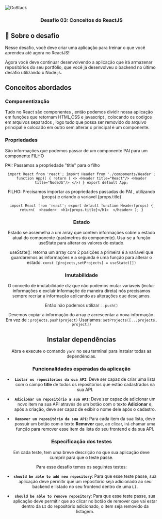 <img alt="GoStack" src="https://storage.googleapis.com/golden-wind/bootcamp-gostack/header-desafios.png" />

<h3 align="center">
  Desafio 03: Conceitos do ReactJS
</h3>


## :rocket: Sobre o desafio

Nesse desafio, você deve criar uma aplicação para treinar o que você aprendeu até agora no ReactJS!

Agora você deve continuar desenvolvendo a aplicação que irá armazenar repositórios do seu portfólio, que você já desenvolveu o backend no último desafio utilizando o Node.js.
## Conceitos abordados

### Componentização
Tudo no React são componentes , então podemos dividir nossa aplicação em funções que retornam HTML,CSS e javascript 
, colocando os codigos em arquivos separados , logo tudo que possa ser removido do arquivo principal e colocado em outro
sem alterar o principal é um componente. 

### Propriedades
São informações que podemos passar de um componente PAI para um componente FILHO

PAI: Passamos a propriedade "title" para o filho <Header/>

`
import React from 'react';
import Header from './components/Header';
function App() {
  return (
    <>
      <Header title="React"/>
      <Header title="NodeJS"/>
    </>)
}
export default App;
`

FILHO: Precisamos importar as propriedades passadas do PAI , utilizando (props) e criando a variavel {props.title}

`
import React from 'react';
export default function Header(props) {
    return( 
      <header> 
        <h1>{props.title}</h1> 
      </header>
  );
}
`

### Estado 
Estado se assemelha a um array que contém informações sobre o estado atual do componente (parâmetros do componente). Usa-se a função useState para alterar os valores do estado. 

useState(): retorna um array com 2 posições a primeira é a variavel que guardaremos as informações e a segunda é uma função para alterar o estado. 
`const [ṕrojects,setProjects] = useState([])`


### Imutabilidade
 O conceito de imutabilidade diz que não podemos mutar variaveis (incluir informações e excluir informaçõe de maneira direta) nós precisamos sempre recriar a informação aplicando as alterações que desejamos.

Então não podemos utilizar :
`.push()`

Devemos copiar a informação  do array e acrescentar a nova informação.
Em vez de : `projects.push(project)`
Usariamos: `setProjects([...projects, project])`

## Instalar dependências

Abra e execute o comando `yarn` no seu terminal para instalar todas as dependências.

### Funcionalidades esperadas da aplicação

- **`Listar os repositórios da sua API`**: Deve ser capaz de criar uma lista com o campo **title** de todos os repositórios que estão cadastrados na sua API.

- **`Adicionar um repositório a sua API`**: Deve ser capaz de adicionar um novo item na sua API através de um botão com o texto **Adicionar** e, após a criação, deve ser capaz de exibir o nome dele após o cadastro.

- **`Remover um repositório da sua API`**: Para cada item da sua lista, deve possuir um botão com o texto **Remover** que, ao clicar, irá chamar uma função para remover esse item da lista do seu frontend e da sua API.

### Específicação dos testes

Em cada teste, tem uma breve descrição no que sua aplicação deve cumprir para que o teste passe.

Para esse desafio temos os seguintes testes:

- **`should be able to add new repository`**: Para que esse teste passe, sua aplicação deve permitir que um repositório seja adicionado ao seu backend e listado no seu frontend dentro de uma `LI`.

- **`should be able to remove repository`**: Para que esse teste passe, sua aplicação deve permitir que ao clicar no botão de remover que vai estar dentro da `LI` do repositório adicionado, o item seja removido da listagem.
